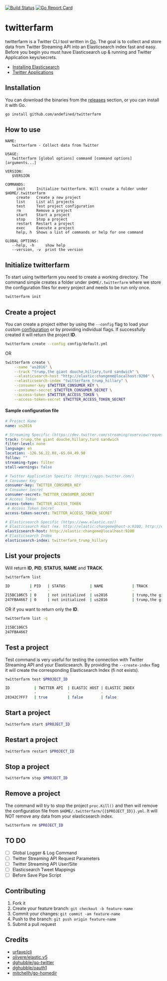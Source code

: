 [![Build Status](https://travis-ci.org/andefined/twitterfarm.svg?branch=master)](https://travis-ci.org/andefined/twitterfarm)
[![Go Report Card](https://goreportcard.com/badge/github.com/andefined/twitterfarm)](https://goreportcard.com/report/github.com/andefined/twitterfarm)

# twitterfarm
twitterfarm is a Twitter CLI tool written in [Go](https://golang.org/). The goal is to collect and store data from Twitter Streaming API into an Elasticsearch index fast and easy. Before you begin you must have Elasticsearch up & running and Twitter Application keys/secrets.

- [Installing Elasticsearch](https://www.elastic.co/guide/en/elasticsearch/reference/5.x/install-elasticsearch.html)
- [Twitter Applications](https://apps.twitter.com/)


## Installation
You can download the binaries from the [releases](/releases) section, or you can install it with Go.

```bash
go install github.com/andefined/twitterfarm
```

## How to use
```
NAME:
   twitterfarm - Collect data from Twitter

USAGE:
   twitterfarm [global options] command [command options] [arguments...]

VERSION:
   $VERSION

COMMANDS:
     init     Initialize twitterfarm. Will create a folder under $HOME/.twitterfarm
     create   Create a new project
     list     List all projects
     test     Test project configuration
     rm       Remove a project
     start    Start a project
     stop     Stop a project
     restart  Restart a project
     exec     Execute a project
     help, h  Shows a list of commands or help for one command

GLOBAL OPTIONS:
   --help, -h     show help
   --version, -v  print the version
```

## Initialize twitterfarm
To start using twitterfarm you need to create a working directory. The command simple creates a folder under `$HOME/.twitterfarm` where we store the configuration files for every project and needs to be run only once.

```bash
twitterfarm init
```

## Create a project
You can create a project either by using the `--config` flag to load your custom [configuration](config/default.yml) or by providing individual flags. If successfully created it will return the project **ID**.

```bash
twitterfarm create --config config/default.yml
```

OR

```bash
twitterfarm create \
    --name "us2016" \
    --track "trump,the giant douche,hillary,turd sandwich" \
    --elasticsearch-host "http://elastic:changeme@localhost:9200" \
    --elasticsearch-index "twitterfarm_trump_hillary" \
    --consumer-key $TWITTER_CONSUMER_KEY \
    --consumer-secret $TWITTER_CONSUMER_SECRET \
    --access-token $TWITTER_ACCESS_TOKEN \
    --access-token-secret $TWITTER_ACCESS_TOKEN_SECRET
```

#### Sample configuration file

```yaml
# Project Name
name: us2016

# Streaming Specific (https://dev.twitter.com/streaming/overview/request-parameters)
track: trump,the giant douche,hillary,turd sandwich
filter-level: none
language: en
location: -126.56,22.88,-65.04,49.98
follow: ""
streaming-type: filter
stall-warnings: false

# Twitter Application Specific (https://apps.twitter.com/)
# Consumer Key
consumer-key: TWITTER_CONSUMER_KEY
# Consumer Secret
consumer-secret: TWITTER_CONSUMER_SECRET
# Access Token
access-token: TWITTER_ACCESS_TOKEN
 # Access Token Secret
access-token-secret: TWITTER_ACCESS_TOKEN_SECRET

# Elasticsearch Specific (https://www.elastic.co/)
# Elasticsearch Host (ex. http://elastic:changeme@host-a:9200, http://elastic:changeme@host-b:9200)
elasticsearch-host: http://elastic:changeme@localhost:9200
# Elasticsearch Index
elasticsearch-index: twitterfarm_trump_hillary
```

## List your projects
Will return **ID**, **PID**, **STATUS**, **NAME** and **TRACK**.

```bash
twitterfarm list

ID         | PID   | STATUS           | NAME             | TRACK
           -       -                  -                  -
215BC106C5 | 0     | not initialized  | us2016           | trump,the giant douch...
247FBA4667 | 0     | not initialized  | us2016           | trump,the giant douch...
```

OR if you want to return only the **ID**.

```bash
twitterfarm list -q

215BC106C5
247FBA4667
```

## Test a project
Test command is very useful for testing the connection with Twitter Streaming API and your Elasticsearch. By providing the `--create-index` flag it will create the corresponding Elasticsearch Index (fi not exists).

```bash
twitterfarm test $PROJECT_ID

ID           | TWITTER API  | ELASTIC HOST | ELASTIC INDEX
             -              -              -
28342C7FF7   | true         | false        | false
```

## Start a project
```bash
twitterfarm start $PROJECT_ID
```

## Restart a project
```bash
twitterfarm restart $PROJECT_ID
```

## Stop a project
```bash
twitterfarm stop $PROJECT_ID
```

## Remove a project
The command will try to stop the project `proc.Kill()` and then will remove the configuration file from `$HOME/.twitterfarm/{{$PROJECT_ID}}.yml`. It will NOT remove any data from your elasticsearch index.

```bash
twitterfarm rm $PROJECT_ID
```

## TO DO

- [ ] Global Logger & Log Command
- [ ] Twitter Streaming API Request Parameters
- [ ] Twitter Streaming API User/Site
- [ ] Elasticsearch Tweet Mappings
- [ ] Before Save Pipe Script

## Contributing
1. Fork it
2. Create your feature branch: `git checkout -b feature-name`
3. Commit your changes: `git commit -am feature-name`
4. Push to the branch: `git push origin feature-name`
5. Submit a pull request

## Credits
- [urfave/cli](https://github.com/urfave/cli)
- [olivere/elastic.v5](https://github.com/olivere/elastic/tree/v5.0.38)
- [dghubble/go-twitter](https://github.com/dghubble/go-twitter)
- [dghubble/oauth1](https://github.com/dghubble/oauth1)
- [mitchellh/go-homedir](https://github.com/mitchellh/go-homedir)
